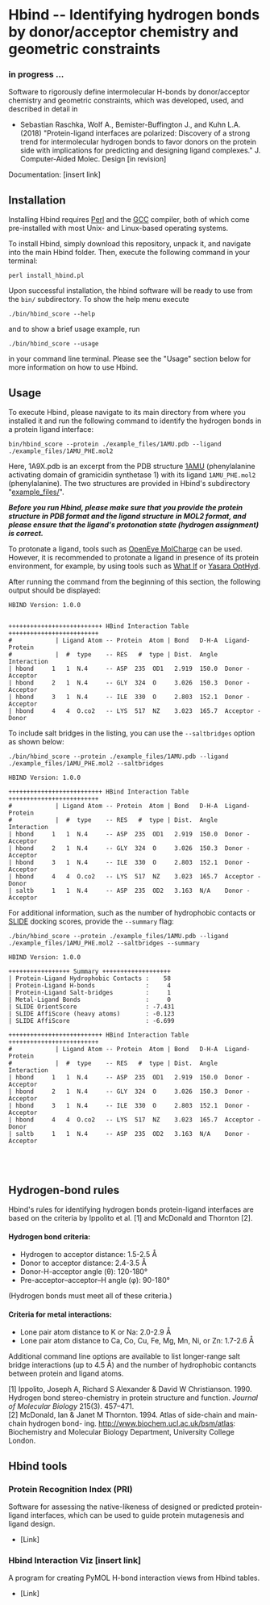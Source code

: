 # Hbind -- Identifying hydrogen bonds by donor/acceptor chemistry and geometric constraints

### in progress ...

Software to rigorously define intermolecular H-bonds by donor/acceptor chemistry and geometric constraints, which was developed, used, and described in detail in 

- Sebastian Raschka, Wolf A., Bemister-Buffington J., and Kuhn L.A. (2018) 
"Protein-ligand interfaces are polarized: Discovery of a strong trend for intermolecular hydrogen bonds to favor donors on the protein side with implications for predicting and designing ligand complexes." J. Computer-Aided Molec. Design [in revision]

Documentation: [insert link]

## Installation

Installing Hbind requires [Perl](https://www.perl.org) and the [GCC](https://gcc.gnu.org) compiler, both of which come pre-installed with most Unix- and Linux-based operating systems.

To install Hbind, simply download this repository, unpack it, and navigate into the main Hbind folder. Then, execute the following command in your terminal:

    perl install_hbind.pl

Upon successful installation, the hbind software will be ready to use from the `bin/` subdirectory. To show the help menu execute

    ./bin/hbind_score --help

and to show a brief usage example, run

    ./bin/hbind_score --usage

in your command line terminal. Please see the "Usage" section below for more information on how to use Hbind.

## Usage

To execute Hbind, please navigate to its main directory from where you installed it and run the following command to identify the hydrogen bonds in a protein ligand interface:

    bin/hbind_score --protein ./example_files/1AMU.pdb --ligand ./example_files/1AMU_PHE.mol2 

Here, 1A9X.pdb is an excerpt from the PDB structure [1AMU](https://www.rcsb.org/pdb/explore.do?structureId=1amu) (phenylalanine activating domain of gramicidin synthetase 1) with its ligand `1AMU_PHE.mol2` (phenylalanine). The two structures are provided in Hbind's subdirectory "[example_files/](./example_files)".

***Before you run Hbind, please make sure that you provide the protein structure in PDB format and the ligand structure in MOL2 format, and please ensure that the ligand's protonation state (hydrogen assignment) is correct.***

To protonate a ligand, tools such as [OpenEye MolCharge](https://docs.eyesopen.com/quacpac/molchargeusage.html) can be used. However, it is recommended to protonate a ligand in presence of its protein environment, for example, by using tools such as [What If](http://swift.cmbi.ru.nl/whatif/) or [Yasara OptHyd](http://www.yasara.org/features.htm).

After running the command from the beginning of this section, the following output should be displayed:

```
HBIND Version: 1.0.0


++++++++++++++++++++++++++ HBind Interaction Table +++++++++++++++++++++++++
#            | Ligand Atom -- Protein  Atom | Bond   D-H-A  Ligand-Protein
#            |  #  type    -- RES   #  type | Dist.  Angle  Interaction
| hbond     1   1  N.4     -- ASP  235  OD1   2.919  150.0  Donor - Acceptor
| hbond     2   1  N.4     -- GLY  324  O     3.026  150.3  Donor - Acceptor
| hbond     3   1  N.4     -- ILE  330  O     2.803  152.1  Donor - Acceptor
| hbond     4   4  O.co2   -- LYS  517  NZ    3.023  165.7  Acceptor - Donor
```

To include salt bridges in the listing, you can use the `--saltbridges` option as shown below:

    ./bin/hbind_score --protein ./example_files/1AMU.pdb --ligand ./example_files/1AMU_PHE.mol2 --saltbridges

```
HBIND Version: 1.0.0

++++++++++++++++++++++++++ HBind Interaction Table +++++++++++++++++++++++++
#            | Ligand Atom -- Protein  Atom | Bond   D-H-A  Ligand-Protein
#            |  #  type    -- RES   #  type | Dist.  Angle  Interaction
| hbond     1   1  N.4     -- ASP  235  OD1   2.919  150.0  Donor - Acceptor
| hbond     2   1  N.4     -- GLY  324  O     3.026  150.3  Donor - Acceptor
| hbond     3   1  N.4     -- ILE  330  O     2.803  152.1  Donor - Acceptor
| hbond     4   4  O.co2   -- LYS  517  NZ    3.023  165.7  Acceptor - Donor
| saltb     1   1  N.4     -- ASP  235  OD2   3.163  N/A    Donor - Acceptor
```

For additional information, such as the number of hydrophobic contacts or [SLIDE](http://www.kuhnlab.bmb.msu.edu/software/slide/) docking scores, provide the `--summary` flag:

    ./bin/hbind_score --protein ./example_files/1AMU.pdb --ligand ./example_files/1AMU_PHE.mol2 --saltbridges --summary

```
HBIND Version: 1.0.0

+++++++++++++++++ Summary +++++++++++++++++++
| Protein-Ligand Hydrophobic Contacts :    58
| Protein-Ligand H-bonds              :     4
| Protein-Ligand Salt-bridges         :     1
| Metal-Ligand Bonds                  :     0
| SLIDE OrientScore                   : -7.431
| SLIDE AffiScore (heavy atoms)       : -0.123
| SLIDE AffiScore                     : -6.699

++++++++++++++++++++++++++ HBind Interaction Table +++++++++++++++++++++++++
#            | Ligand Atom -- Protein  Atom | Bond   D-H-A  Ligand-Protein
#            |  #  type    -- RES   #  type | Dist.  Angle  Interaction
| hbond     1   1  N.4     -- ASP  235  OD1   2.919  150.0  Donor - Acceptor
| hbond     2   1  N.4     -- GLY  324  O     3.026  150.3  Donor - Acceptor
| hbond     3   1  N.4     -- ILE  330  O     2.803  152.1  Donor - Acceptor
| hbond     4   4  O.co2   -- LYS  517  NZ    3.023  165.7  Acceptor - Donor
| saltb     1   1  N.4     -- ASP  235  OD2   3.163  N/A    Donor - Acceptor
```

<br>
<br>




## Hydrogen-bond rules

Hbind's rules for identifying hydrogen bonds protein-ligand interfaces are based on the criteria by Ippolito et al. [1] and McDonald and Thornton [2].

#### Hydrogen bond criteria:

- Hydrogen to acceptor distance: 1.5-2.5 Å
- Donor to acceptor distance: 2.4-3.5 Å
- Donor-H-acceptor angle (θ): 120-180°
- Pre-acceptor–acceptor–H angle (φ): 90-180°

(Hydrogen bonds must meet all of these criteria.)

#### Criteria for metal interactions:

- Lone pair atom distance to K or Na: 2.0-2.9 Å
- Lone pair atom distance to Ca, Co, Cu, Fe, Mg, Mn, Ni, or Zn: 1.7-2.6 Å

Additional command line options are available to list longer-range salt bridge interactions (up to 4.5 Å) and the number of hydrophobic contancts between protein and ligand atoms.


[1] Ippolito, Joseph A, Richard S Alexander & David W Christianson. 1990. Hydrogen bond stereo-chemistry in protein structure and function. *Journal of Molecular Biology* 215(3). 457–471.   
[2] McDonald, Ian & Janet M Thornton. 1994. Atlas of side-chain and main-chain hydrogen bond- ing. http://www.biochem.ucl.ac.uk/bsm/atlas: Biochemistry and Molecular Biology Department, University College London.

## Hbind tools

###  Protein Recognition Index (PRI) 

Software for assessing the native-likeness of designed or predicted protein-ligand interfaces, which can be used to guide protein mutagenesis and ligand design.

- [Link]

### Hbind Interaction Viz [insert link]

A program for creating PyMOL H-bond interaction views from Hbind tables.

- [Link]

